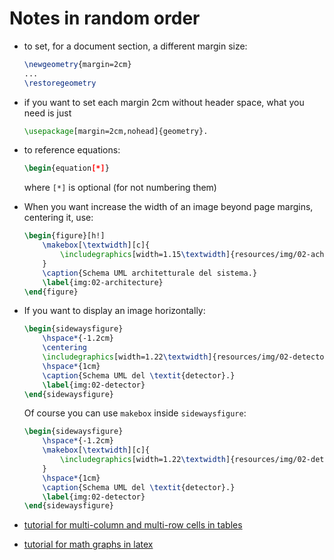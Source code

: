 # Notes in random order

- to set, for a document section, a different margin size:
  ```tex
  \newgeometry{margin=2cm}
  ...
  \restoregeometry
  ```

- if you want to set each margin 2cm without header space, what you need is just 
    ```tex
    \usepackage[margin=2cm,nohead]{geometry}.
    ```

-  to reference equations:
    ```tex
    \begin{equation[*]}
    ```
    where `[*]` is optional (for not numbering them)

-  When you want increase the width of an image beyond page margins, centering it, use:
    ```tex
    \begin{figure}[h!]
        \makebox[\textwidth][c]{
            \includegraphics[width=1.15\textwidth]{resources/img/02-achitecture.pdf}
        }
        \caption{Schema UML architetturale del sistema.}
        \label{img:02-architecture}
    \end{figure}
    ```

- If you want to display an image horizontally:
    ```tex
    \begin{sidewaysfigure}
        \hspace*{-1.2cm}
        \centering
        \includegraphics[width=1.22\textwidth]{resources/img/02-detector.pdf}
        \hspace*{1cm}
        \caption{Schema UML del \textit{detector}.}
        \label{img:02-detector}
    \end{sidewaysfigure}
    ```
    Of course you can use `makebox` inside `sidewaysfigure`:
    ```tex
    \begin{sidewaysfigure}
        \hspace*{-1.2cm}
        \makebox[\textwidth][c]{
            \includegraphics[width=1.22\textwidth]{resources/img/02-detector.pdf}
        }
        \hspace*{1cm}
        \caption{Schema UML del \textit{detector}.}
        \label{img:02-detector}
    \end{sidewaysfigure}
    ```

- [tutorial for multi-column and multi-row cells in tables](https://texblog.org/2012/12/21/multi-column-and-multi-row-cells-in-latex-tables/)

- [tutorial for math graphs in latex](https://it.overleaf.com/learn/latex/Pgfplots_package)
